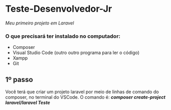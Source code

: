 # Teste-Desenvolvedor-Jr

_Meu primeiro projeto em Laravel_

### O que precisará ter instalado no computador:
  * Composer
  * Visual Studio Code (outro outro programa para ler o código)
  * Xampp
  * Git

## 1º passo
Você terá que criar um projeto laravel por meio de linhas de comando do composer, no terminal do VSCode. O comando é:
*__composer create-project laravel/laravel Teste__*
